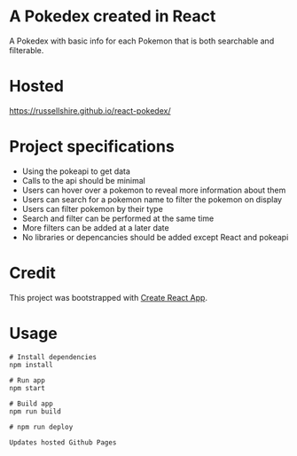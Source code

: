 # A Pokedex created in React

A Pokedex with basic info for each Pokemon that is both searchable and filterable.

# Hosted

https://russellshire.github.io/react-pokedex/

# Project specifications

- Using the pokeapi to get data
- Calls to the api should be minimal
- Users can hover over a pokemon to reveal more information about them
- Users can search for a pokemon name to filter the pokemon on display
- Users can filter pokemon by their type
- Search and filter can be performed at the same time
- More filters can be added at a later date
- No libraries or depencancies should be added except React and pokeapi

# Credit

This project was bootstrapped with [Create React App](https://github.com/facebook/create-react-app).

# Usage

```
# Install dependencies
npm install
```

```
# Run app
npm start
```

```
# Build app
npm run build
```

```
# npm run deploy

Updates hosted Github Pages
```
